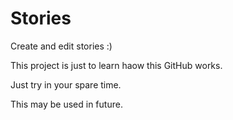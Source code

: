 # Stories
Create and edit stories :)

This project is just to learn haow this GitHub works.

Just try in your spare time.

This may be used in future.
